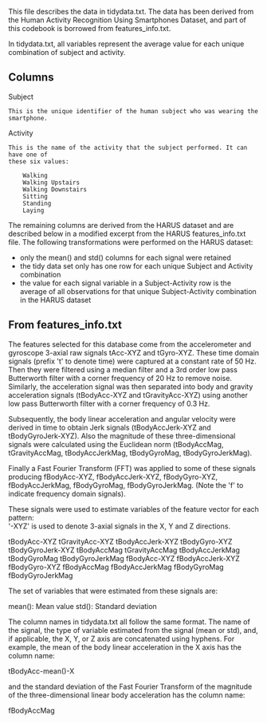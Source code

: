 This file describes the data in tidydata.txt. The data has been derived from
the Human Activity Recognition Using Smartphones Dataset, and part of this 
codebook is borrowed from features_info.txt.

In tidydata.txt, all variables represent the average value for each unique
combination of subject and activity.

Columns
-------

Subject

    This is the unique identifier of the human subject who was wearing the smartphone.


Activity
    
    This is the name of the activity that the subject performed. It can have one of
    these six values:

        Walking
        Walking Upstairs
        Walking Downstairs
        Sitting
        Standing
        Laying

The remaining columns are derived from the HARUS dataset and are described below in a
modified excerpt from the HARUS features_info.txt file. The following transformations
were performed on the HARUS dataset:

- only the mean() and std() columns for each signal were retained
- the tidy data set only has one row for each unique Subject and Activity combination
- the value for each signal variable in a Subject-Activity row is the average
  of all observations for that unique Subject-Activity combination in the HARUS dataset


From features_info.txt
----------------------

The features selected for this database come from the accelerometer and gyroscope 3-axial raw signals tAcc-XYZ and tGyro-XYZ. These time domain signals (prefix 't' to denote time) were captured at a constant rate of 50 Hz. Then they were filtered using a median filter and a 3rd order low pass Butterworth filter with a corner frequency of 20 Hz to remove noise. Similarly, the acceleration signal was then separated into body and gravity acceleration signals (tBodyAcc-XYZ and tGravityAcc-XYZ) using another low pass Butterworth filter with a corner frequency of 0.3 Hz. 

Subsequently, the body linear acceleration and angular velocity were derived in time to obtain Jerk signals (tBodyAccJerk-XYZ and tBodyGyroJerk-XYZ). Also the magnitude of these three-dimensional signals were calculated using the Euclidean norm (tBodyAccMag, tGravityAccMag, tBodyAccJerkMag, tBodyGyroMag, tBodyGyroJerkMag). 

Finally a Fast Fourier Transform (FFT) was applied to some of these signals producing fBodyAcc-XYZ, fBodyAccJerk-XYZ, fBodyGyro-XYZ, fBodyAccJerkMag, fBodyGyroMag, fBodyGyroJerkMag. (Note the 'f' to indicate frequency domain signals). 

These signals were used to estimate variables of the feature vector for each pattern:  
'-XYZ' is used to denote 3-axial signals in the X, Y and Z directions.

tBodyAcc-XYZ
tGravityAcc-XYZ
tBodyAccJerk-XYZ
tBodyGyro-XYZ
tBodyGyroJerk-XYZ
tBodyAccMag
tGravityAccMag
tBodyAccJerkMag
tBodyGyroMag
tBodyGyroJerkMag
fBodyAcc-XYZ
fBodyAccJerk-XYZ
fBodyGyro-XYZ
fBodyAccMag
fBodyAccJerkMag
fBodyGyroMag
fBodyGyroJerkMag

The set of variables that were estimated from these signals are: 

mean(): Mean value
std(): Standard deviation

The column names in tidydata.txt all follow the same format. The name of the signal,
the type of variable estimated from the signal (mean or std), and, if applicable,
the X, Y, or Z axis are concatenated using hyphens. For example, the mean
of the body linear acceleration in the X axis has the column name:

tBodyAcc-mean()-X

and the standard deviation of the Fast Fourier Transform of the magnitude of the
three-dimensional linear body acceleration has the column name:

fBodyAccMag